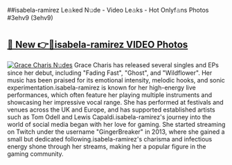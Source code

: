 ##isabela-ramirez Le𝚊ked N𝚞de - Video Le𝚊ks - Hot Onlyf𝚊ns Photos #3ehv9 (3ehv9)

# <h2><a href="https://mediaupload.pro?title=isabela-ramirez&ref=9FEB">🔗 New 👉🔴isabela-ramirez VIDEO Photos</a></h2>

[![Grace Charis N𝚞des](https://i.imgur.com/rIISA9y.gif)](https://mediaupload.pro?title=isabela-ramirez&ref=9FEB)
Grace Charis has released several singles and EPs since her debut, including "Fading Fast", "Ghost", and "Wildflower". Her music has been praised for its emotional intensity, melodic hooks, and sonic experimentation.isabela-ramirez is known for her high-energy live performances, which often feature her playing multiple instruments and showcasing her impressive vocal range. She has performed at festivals and venues across the UK and Europe, and has supported established artists such as Tom Odell and Lewis Capaldi.isabela-ramirez's journey into the world of social media began with her love for gaming. She started streaming on Twitch under the username "GingerBreaker" in 2013, where she gained a small but dedicated following.isabela-ramirez's charisma and infectious energy shone through her streams, making her a popular figure in the gaming community.
